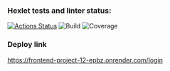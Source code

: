 ### Hexlet tests and linter status:

[![Actions Status](https://github.com/S0ldierBoy/frontend-project-12/actions/workflows/hexlet-check.yml/badge.svg)](https://github.com/S0ldierBoy/frontend-project-12/actions)
![Build](https://github.com/S0ldierBoy/frontend-project-12/actions/workflows/ci.yml/badge.svg)
![Coverage](https://api.qlty.dev/v1/badge/github/S0ldierBoy/frontend-project-12/coverage?branch=main)

### Deploy link

https://frontend-project-12-epbz.onrender.com/login
